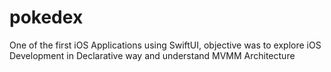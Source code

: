 # pokedex
One of the first iOS Applications using SwiftUI, objective was to explore iOS Development in Declarative way and understand MVMM Architecture
